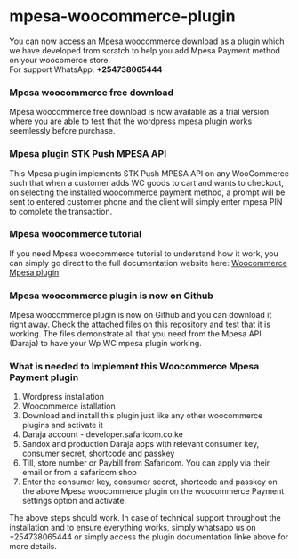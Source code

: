# mpesa-woocommerce-plugin
<p>You can now access an Mpesa woocommerce download as a plugin which we have developed from scratch to help you add Mpesa Payment method on your woocomerce store.</br>
For support WhatsApp: <b>+254738065444</b></br>
</p>
<h3>Mpesa woocommerce free download</h3>
<p>Mpesa woocommerce free download is now available as a trial version where you are able to test that the wordpress mpesa plugin works seemlessly before purchase.</p>
<h3>Mpesa plugin STK Push MPESA API</h3>
<p>This Mpesa plugin implements STK Push MPESA API on any WooCommerce such that when a customer adds WC goods to cart and wants to checkout, on selecting the installed woocommerce payment method, a prompt will be sent to entered customer phone and the client will simply enter mpesa PIN to complete the transaction.</p>
<h3>Mpesa woocommerce tutorial</h3>
<p>If you need Mpesa woocommerce tutorial to understand how it work, you can simply go direct to the full documentation website here: <a href="https://www.payment-plugins.com/product/woocommerce-mpesa-payment-gateway-plugin/">Woocommerce Mpesa plugin</a></p>
<h3>Mpesa woocommerce plugin is now on Github</h3>
<p>Mpesa woocommerce plugin is now on Github and you can download it right away. Check the attached files on this repository and test that it is working. The files demonstrate all that you need from the Mpesa API (Daraja) to have your Wp WC mpesa plugin working.</p>

<h3>What is needed to Implement this Woocommerce Mpesa Payment plugin</h3>
<ol>
<li>Wordpress installation</li>
<li>Woocommerce istallation</li>
<li>Download and install this plugin just like any other woocommerce plugins and activate it</li>
<li>Daraja account - developer.safaricom.co.ke</li>
<li>Sandox and production Daraja apps with relevant consumer key, consumer secret, shortcode and passkey</li>
<li>Till, store number or Paybill from Safaricom. You can apply via their email or from a safaricom shop</li>
<li>Enter the  consumer key, consumer secret, shortcode and passkey on the above Mpesa woocommerce plugin on the woocommerce Payment settings option and activate.</li>
</ol>

<p>The above steps should work. In case of technical support throughout the installation and to ensure everything works, simply whatsapp us on +254738065444 or simply access the plugin documentation linke above for more details.</p>
